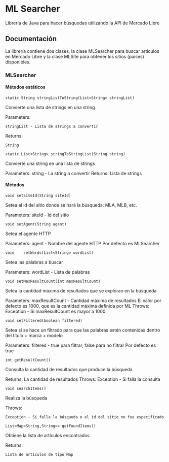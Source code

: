 # ML Searcher

Librería de Java para hacer búsquedas utilizando la API de Mercado Libre

## Documentación

La librería contiene dos clases, la clase MLSearcher para buscar artículos en Mercado Libre y la clase MLSite para obtener los sitios (paises) disponibles.

### MLSearcher

#### Métodos estáticos

```
static String stringListToString(List<String> stringList)
```
Convierte una lista de strings en una string

Parameters:

    stringList - Lista de strings a convertir

Returns:

    String

```
static List<String> stringToStringList(String string)
```
Convierte una string en una lista de strings

Parameters:
    string - La string a convertir
Returns:
    Lista de strings

#### Métodos

```
void setSiteId(String siteId)
```
Setea el id del sitio donde se hará la búsqueda: MLA, MLB, etc.

Parameters:
    siteId - Id del sitio

```
void setAgent(String agent)
```
Setea el agente HTTP

Parameters:
    agent - Nombre del agente HTTP
    Por defecto es MLSearcher

```
void 	setWords(List<String> wordList) 	
```
Setea las palabras a buscar

Parameters:
    wordList - Lista de palabras

```
void setMaxResultCount(int maxResultCount)
```
Setea la cantidad máxima de resultados que se exploran en la búsqueda

Parameters:
    maxResultCount - Cantidad máxima de resultados
    El valor por defecto es 1000, que es la cantidad máxima definida por ML
Throws:
    Exception - Si maxResultCount es mayor a 1000

```
void setFiltered(boolean filtered)
```
Setea si se hace un filtrado para que las palabras estén contenidas dentro del título + marca + modelo

Parameters:
    filtered - true para filtrar, false para no filtrar
    Por defecto es true

```
int getResultCount()
```
Consulta la cantidad de resultados que produce la búsqueda

Returns:
    La cantidad de resultados
Throws:
    Exception - Si falla la consulta
    
```
void searchItems()
```
Realiza la búsqueda

Throws:

    Exception - Si falla la búsqueda o el id del sitio no fue especificado

```
List<Map<String,String>> getFoundItems()
```
Obtiene la lista de artículos encontrados

Returns:

    Lista de artículos de tipo Map
